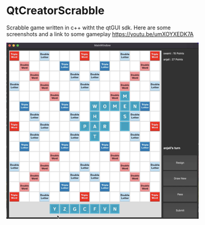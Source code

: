 # QtCreatorScrabble
Scrabble game written in c++ witht the qtGUI sdk. 
Here are some screenshots and a link to some gameplay
https://youtu.be/umXOYXEDK7A

![alt text](https://github.com/swve0869/QtCreatorScrabble/blob/main/scrabblev2/Screen%20Shot%202023-06-20%20at%208.37.02%20PM.png?raw=true)

